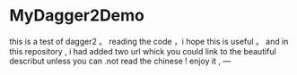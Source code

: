 # MyDagger2Demo

this is a test of dagger2 。 reading the code ，i hope this is useful 。 and in this repository , i had added two url whick you could link to the beautiful describut unless you can .not read the chinese ! enjoy it , — 
